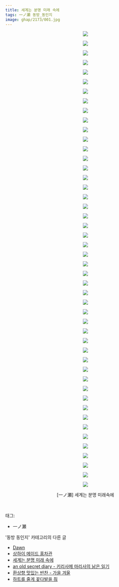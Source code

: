 ```yaml
---
title: 세계는 분명 미래 속에
tags: 一ノ瀬 동방_동인지
image: ghap/2173/001.jpg
---
```

<div class="article">
<p style="text-align: center; clear: none; float: none;"><img src="{{ site.nasurl }}/ghap/2173/001.jpg"/></p>
<p style="text-align: center; clear: none; float: none;"><img src="{{ site.nasurl }}/ghap/2173/002.jpg"/></p>
<p style="text-align: center; clear: none; float: none;"><img src="{{ site.nasurl }}/ghap/2173/003.jpg"/></p>
<p style="text-align: center; clear: none; float: none;"><img src="{{ site.nasurl }}/ghap/2173/004.jpg"/></p>
<p style="text-align: center; clear: none; float: none;"><img src="{{ site.nasurl }}/ghap/2173/005.jpg"/></p>
<p style="text-align: center; clear: none; float: none;"><img src="{{ site.nasurl }}/ghap/2173/006.jpg"/></p>
<p style="text-align: center; clear: none; float: none;"><img src="{{ site.nasurl }}/ghap/2173/007.jpg"/></p>
<p style="text-align: center; clear: none; float: none;"><img src="{{ site.nasurl }}/ghap/2173/008.jpg"/></p>
<p style="text-align: center; clear: none; float: none;"><img src="{{ site.nasurl }}/ghap/2173/009.jpg"/></p>
<p style="text-align: center; clear: none; float: none;"><img src="{{ site.nasurl }}/ghap/2173/010.jpg"/></p>
<p style="text-align: center; clear: none; float: none;"><img src="{{ site.nasurl }}/ghap/2173/011.jpg"/></p>
<p style="text-align: center; clear: none; float: none;"><img src="{{ site.nasurl }}/ghap/2173/012.jpg"/></p>
<p style="text-align: center; clear: none; float: none;"><img src="{{ site.nasurl }}/ghap/2173/013.jpg"/></p>
<p style="text-align: center; clear: none; float: none;"><img src="{{ site.nasurl }}/ghap/2173/014.jpg"/></p>
<p style="text-align: center; clear: none; float: none;"><img src="{{ site.nasurl }}/ghap/2173/015.jpg"/></p>
<p style="text-align: center; clear: none; float: none;"><img src="{{ site.nasurl }}/ghap/2173/016.jpg"/></p>
<p style="text-align: center; clear: none; float: none;"><img src="{{ site.nasurl }}/ghap/2173/017.jpg"/></p>
<p style="text-align: center; clear: none; float: none;"><img src="{{ site.nasurl }}/ghap/2173/018.jpg"/></p>
<p style="text-align: center; clear: none; float: none;"><img src="{{ site.nasurl }}/ghap/2173/019.jpg"/></p>
<p style="text-align: center; clear: none; float: none;"><img src="{{ site.nasurl }}/ghap/2173/020.jpg"/></p>
<p style="text-align: center; clear: none; float: none;"><img src="{{ site.nasurl }}/ghap/2173/021.jpg"/></p>
<p style="text-align: center; clear: none; float: none;"><img src="{{ site.nasurl }}/ghap/2173/022.jpg"/></p>
<p style="text-align: center; clear: none; float: none;"><img src="{{ site.nasurl }}/ghap/2173/023.jpg"/></p>
<p style="text-align: center; clear: none; float: none;"><img src="{{ site.nasurl }}/ghap/2173/024.jpg"/></p>
<p style="text-align: center; clear: none; float: none;"><img src="{{ site.nasurl }}/ghap/2173/025.jpg"/></p>
<p style="text-align: center; clear: none; float: none;"><img src="{{ site.nasurl }}/ghap/2173/026.jpg"/></p>
<p style="text-align: center; clear: none; float: none;"><img src="{{ site.nasurl }}/ghap/2173/027.jpg"/></p>
<p style="text-align: center; clear: none; float: none;"><img src="{{ site.nasurl }}/ghap/2173/028.jpg"/></p>
<p style="text-align: center; clear: none; float: none;"><img src="{{ site.nasurl }}/ghap/2173/029.jpg"/></p>
<p style="text-align: center; clear: none; float: none;"><img src="{{ site.nasurl }}/ghap/2173/030.jpg"/></p>
<p style="text-align: center; clear: none; float: none;"><img src="{{ site.nasurl }}/ghap/2173/031.jpg"/></p>
<p style="text-align: center; clear: none; float: none;"><img src="{{ site.nasurl }}/ghap/2173/032.jpg"/></p>
<p style="text-align: center; clear: none; float: none;"><img src="{{ site.nasurl }}/ghap/2173/033.jpg"/></p>
<p style="text-align: center; clear: none; float: none;"><img src="{{ site.nasurl }}/ghap/2173/034.jpg"/></p>
<p style="text-align: center; clear: none; float: none;"><img src="{{ site.nasurl }}/ghap/2173/035.jpg"/></p>
<p style="text-align: center; clear: none; float: none;"><img src="{{ site.nasurl }}/ghap/2173/036.jpg"/></p>
<p style="text-align: center; clear: none; float: none;"><img src="{{ site.nasurl }}/ghap/2173/037.jpg"/></p>
<p style="text-align: center; clear: none; float: none;"><img src="{{ site.nasurl }}/ghap/2173/038.jpg"/></p>
<p style="text-align: center; clear: none; float: none;"><img src="{{ site.nasurl }}/ghap/2173/039.jpg"/></p>
<p style="text-align: center; clear: none; float: none;"><img src="{{ site.nasurl }}/ghap/2173/040.jpg"/></p>
<p style="text-align: center; clear: none; float: none;"><img src="{{ site.nasurl }}/ghap/2173/041.jpg"/></p>
<p style="text-align: center; clear: none; float: none;"><img src="{{ site.nasurl }}/ghap/2173/042.jpg"/></p>
<p style="text-align: center; clear: none; float: none;"><img src="{{ site.nasurl }}/ghap/2173/043.jpg"/></p>
<p style="text-align: center; clear: none; float: none;"><img src="{{ site.nasurl }}/ghap/2173/044.jpg"/></p>
<p style="text-align: center; clear: none; float: none;"><img src="{{ site.nasurl }}/ghap/2173/045.jpg"/></p>
<p style="text-align: center; clear: none; float: none;"><img src="{{ site.nasurl }}/ghap/2173/046.jpg"/></p>
<p style="text-align: center; clear: none; float: none;"><img src="{{ site.nasurl }}/ghap/2173/047.jpg"/></p>
<p style="text-align: center; clear: none; float: none;"><img src="{{ site.nasurl }}/ghap/2173/048.jpg"/></p>
<p style="text-align: center; clear: none; float: none;">[一ノ瀬] 세계는 분명 미래속에</p>
<p><br/></p>
</div><div class="tagTrail">
<p>태그: </p>
<ul>
<li>一ノ瀬</li>
</ul>
</div><div class="another">
<p>'동방 동인지' 카테고리의 다른 글</p>
<ul>
<li><a href="/2016-09-16-ghap_2175">Dawn</a></li>
<li><a href="/2016-09-16-ghap_2174">상하이 메이드 홍차관</a></li>
<li><a href="/2016-09-16-ghap_2173">세계는 분명 미래 속에</a></li>
<li><a href="/2016-09-16-ghap_2172">an old secret diary - 키리사메 마리사의 낡은 일기</a></li>
<li><a href="/2016-09-14-ghap_2170">환상향 맛있는 반찬 - 가을 겨울</a></li>
<li><a href="/2016-09-14-ghap_2169">하트를 줄게 꽃다발을 줘</a></li>
</ul>
</div><div class="cb_module cb_fluid">
<div class="cb_wrt cb_profile">
</div><!-- commentList close -->
</div>